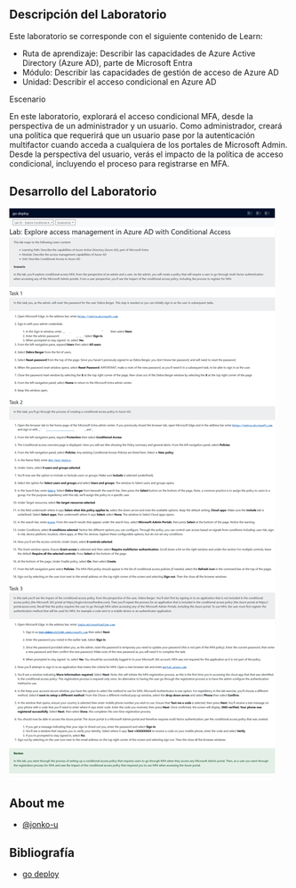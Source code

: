 
## Descripción del Laboratorio
Este laboratorio se corresponde con el siguiente contenido de Learn:

- Ruta de aprendizaje: Describir las capacidades de Azure Active Directory (Azure AD), parte de Microsoft Entra
- Módulo: Describir las capacidades de gestión de acceso de Azure AD
- Unidad: Describir el acceso condicional en Azure AD

Escenario

En este laboratorio, explorará el acceso condicional MFA, desde la perspectiva de un administrador y un usuario. Como administrador, creará una política que requerirá que un usuario pase por la autenticación multifactor cuando acceda a cualquiera de los portales de Microsoft Admin. Desde la perspectiva del usuario, verás el impacto de la política de acceso condicional, incluyendo el proceso para registrarse en MFA.

## Desarrollo del Laboratorio
![Logo](/SC-900-Microsoft%20Security,%20Compliance,%20and%20Identity%20Fundamentals/Lab%2003%20-%20Explore%20access%20management%20in%20Azure%20AD%20with%20Conditional%20Access/screenshots/Lab03.png)


## About me
- [@jonko-u](https://github.com/jonko-u)

## Bibliografía

- [go deploy](https://lms.godeploy.it/)
